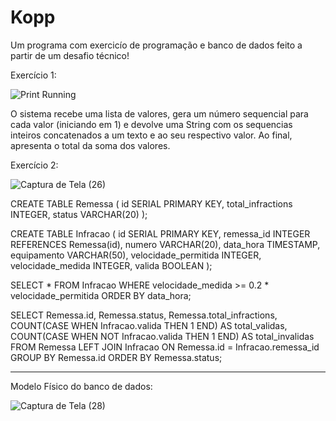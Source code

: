 # Kopp
Um programa com exercicío de programação e banco de dados feito a partir de um desafio técnico!

Exercício 1:

![Print Running](https://github.com/Gabriel-Gvr/Kopp/assets/85135553/bcfd9bed-769c-4d78-9945-b363c70fbb6e)

O sistema recebe uma lista de valores, gera um número sequencial para cada valor 
(iniciando em 1) e devolve uma String com os sequencias inteiros concatenados a um texto e ao seu
respectivo valor. Ao final, apresenta o total da soma dos valores.

Exercício 2: 

![Captura de Tela (26)](https://github.com/Gabriel-Gvr/Kopp/assets/85135553/dbd31047-bf39-44c6-a7ae-11857e68a098)


CREATE TABLE Remessa (
  id SERIAL PRIMARY KEY,
  total_infractions INTEGER,
  status VARCHAR(20)
);

CREATE TABLE Infracao (
  id SERIAL PRIMARY KEY,
  remessa_id INTEGER REFERENCES Remessa(id),
  numero VARCHAR(20),
  data_hora TIMESTAMP,
  equipamento VARCHAR(50),
  velocidade_permitida INTEGER,
  velocidade_medida INTEGER,
  valida BOOLEAN
);

SELECT *
FROM Infracao
WHERE velocidade_medida >= 0.2 * velocidade_permitida
ORDER BY data_hora;

SELECT Remessa.id, Remessa.status, Remessa.total_infractions,
       COUNT(CASE WHEN Infracao.valida THEN 1 END) AS total_validas,
       COUNT(CASE WHEN NOT Infracao.valida THEN 1 END) AS total_invalidas
FROM Remessa
LEFT JOIN Infracao ON Remessa.id = Infracao.remessa_id
GROUP BY Remessa.id
ORDER BY Remessa.status;

------------------------------------------------------------------------------------------------------------------

Modelo Físico do banco de dados:

![Captura de Tela (28)](https://github.com/Gabriel-Gvr/Kopp/assets/85135553/5b21b7f6-7aa5-4321-8382-b4cd0e6e1bb2)



